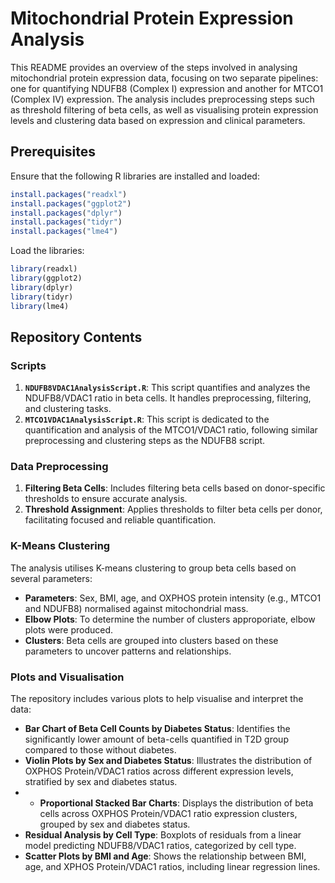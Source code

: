 # Mitochondrial Protein Expression Analysis

This README provides an overview of the steps involved in analysing mitochondrial protein expression data, focusing on two separate pipelines: one for quantifying NDUFB8 (Complex I) expression and another for MTCO1 (Complex IV) expression. The analysis includes preprocessing steps such as threshold filtering of beta cells, as well as visualising protein expression levels and clustering data based on expression and clinical parameters.

## Prerequisites

Ensure that the following R libraries are installed and loaded:

```R
install.packages("readxl")
install.packages("ggplot2")
install.packages("dplyr")
install.packages("tidyr")
install.packages("lme4")
```

Load the libraries:

```R
library(readxl)
library(ggplot2)
library(dplyr)
library(tidyr)
library(lme4)
```

## Repository Contents

### Scripts
1. **`NDUFB8VDAC1AnalysisScript.R`**: This script quantifies and analyzes the NDUFB8/VDAC1 ratio in beta cells. It handles preprocessing, filtering, and clustering tasks.
2. **`MTCO1VDAC1AnalysisScript.R`**: This script is dedicated to the quantification and analysis of the MTCO1/VDAC1 ratio, following similar preprocessing and clustering steps as the NDUFB8 script.

### Data Preprocessing
1. **Filtering Beta Cells**: Includes filtering beta cells based on donor-specific thresholds to ensure accurate analysis.
2. **Threshold Assignment**: Applies thresholds to filter beta cells per donor, facilitating focused and reliable quantification.

### K-Means Clustering
The analysis utilises K-means clustering to group beta cells based on several parameters:
- **Parameters**: Sex, BMI, age, and OXPHOS protein intensity (e.g., MTCO1 and NDUFB8) normalised against mitochondrial mass.
- **Elbow Plots**: To determine the number of clusters approporiate, elbow plots were produced. 
- **Clusters**: Beta cells are grouped into clusters based on these parameters to uncover patterns and relationships.

### Plots and Visualisation
The repository includes various plots to help visualise and interpret the data:
- **Bar Chart of Beta Cell Counts by Diabetes Status**: Identifies the significantly lower amount of beta-cells quantified in T2D group compared to those without diabetes. 
- **Violin Plots by Sex and Diabetes Status**: Illustrates the distribution of OXPHOS Protein/VDAC1 ratios across different expression levels, stratified by sex and diabetes status.
- - **Proportional Stacked Bar Charts**: Displays the distribution of beta cells across OXPHOS Protein/VDAC1 ratio expression clusters, grouped by sex and diabetes status.
- **Residual Analysis by Cell Type**: Boxplots of residuals from a linear model predicting NDUFB8/VDAC1 ratios, categorized by cell type.
- **Scatter Plots by BMI and Age**: Shows the relationship between BMI, age, and XPHOS Protein/VDAC1 ratios, including linear regression lines.



